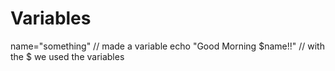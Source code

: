 # Variables
name="something"  // made a variable
echo "Good Morning $name!!"    // with the $ we used the variables